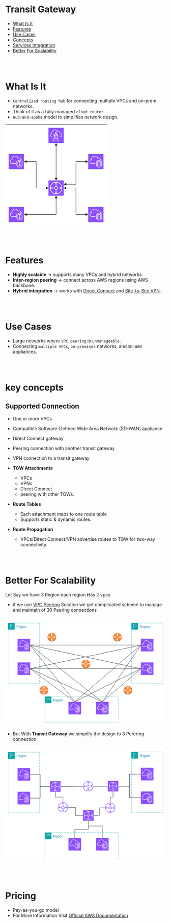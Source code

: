 # Transit Gateway
* [What Is It](#what-is-it)
* [Features](#features)
* [Use Cases](#use-cases)
* [Concepts](#concepts)
* [Services Integration](#services-integration)
* [Better For Scalability](#better-for-scalability)

<br><br>

# What Is It
* `Centralized routing hub` for connecting multiple VPCs and on-prem networks.
* Think of it as a fully managed `cloud router`.
* `Hub-and-spoke` model to simplifies network design.

<img src="../Assets/Transit-Gateway.png" />

<br><br>

# Features
* **Highly scalable** → supports many VPCs and hybrid networks.
* **Inter-region peering** → connect across AWS regions using AWS backbone.
* **Hybrid integration** → works with [Direct Connect](./Direct-Connect.md) and [Site-to-Site VPN](./VPN.md).

<br><br>

# Use Cases
* Large networks where `VPC peering` is `unmanageable`.
* Connecting `multiple VPCs`, `on-premises` networks, and `SD-WAN` appliances.

<br><br>

# key concepts
## Supported Connection
* One or more VPCs
* Compatible Software-Defined Wide Area Network (SD-WAN) appliance
* Direct Connect gateway
* Peering connection with another transit gateway
* VPN connection to a transit gateway

* **TGW Attachments**
    * VPCs
    * VPNs
    * Direct Connect
    * peering with other TGWs.

* **Route Tables**
    * Each attachment maps to one route table
    * Supports static & dynamic routes.

* **Route Propagation**
    * VPCs/Direct Connect/VPN advertise routes to TGW for two-way connectivity.

<br><br>

# Better For Scalability
Let Say we have 3 Region each region Has 2 vpcs 

* if we use [VPC Peering]() Solution we get complicated scheme to manage and maintain of 30 Peering connections

<img src="../Assets/Vpc-PeeringComplicated-Solution.png" />

* But With **Transit Gateway** we simplify the design to 3 Perering connection

<img src="../Assets/Transit-gateway-simplified-scaled-Solution.png" />

<br><br>

# Pricing
* Pay-as-you-go model
* For More Information Visit [Official AWS Documentation](https://aws.amazon.com/transit-gateway/pricing/)